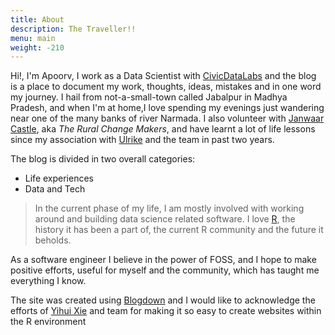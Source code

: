 ```yaml
---
title: About
description: The Traveller!!
menu: main
weight: -210
---
```


Hi!, I'm Apoorv, I work as a Data Scientist with [CivicDataLabs](https://www.civicdatalab.in/) and the blog is a place to document my work, thoughts, ideas, mistakes and in one word my journey. I hail from not-a-small-town called Jabalpur in Madhya Pradesh, and when I'm at home,I love spending my evenings just wandering near one of the many banks of river Narmada. I also volunteer with [Janwaar Castle](http://rural-changemakers.com/), aka *The Rural Change Makers*, and have learnt a lot of life lessons since my association with [Ulrike](https://twitter.com/ulrike_reinhard?lang=en) and the team in past two years. 

The blog is divided in two overall categories: 

- Life experiences
- Data and Tech 

> In the current phase of my life, I am mostly involved with working around and building data science related software. I love [R](https://www.r-project.org/about.html), the history it has been a part of, the current R community and the future it beholds.

As a software engineer I believe in the power of FOSS, and I hope to make positive efforts, useful for myself and the community, which has taught me everything I know.

The site was created using [Blogdown](https://github.com/rstudio/blogdown) and I would like to  acknowledge the efforts of [Yihui Xie](https://github.com/yihui) and team for making it so easy to create websites within the R environment


